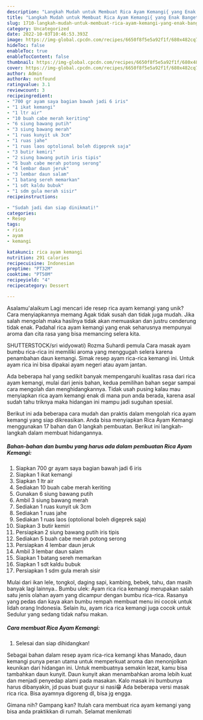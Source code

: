 ```yaml
---
description: "Langkah Mudah untuk Membuat Rica Ayam Kemangi{ yang Enak Banget"
title: "Langkah Mudah untuk Membuat Rica Ayam Kemangi{ yang Enak Banget"
slug: 1710-langkah-mudah-untuk-membuat-rica-ayam-kemangi-yang-enak-banget
category: Uncategorized
date: 2022-10-03T10:46:53.393Z
image: https://img-global.cpcdn.com/recipes/6650f8f5e5a92f1f/680x482cq70/rica-ayam-kemangi-foto-resep-utama.jpg
hideToc: false
enableToc: true
enableTocContent: false
thumbnail: https://img-global.cpcdn.com/recipes/6650f8f5e5a92f1f/680x482cq70/rica-ayam-kemangi-foto-resep-utama.jpg
cover: https://img-global.cpcdn.com/recipes/6650f8f5e5a92f1f/680x482cq70/rica-ayam-kemangi-foto-resep-utama.jpg
author: Admin
authorAv: notfound
ratingvalue: 3.1
reviewcount: 3
recipeingredient:
- "700 gr ayam saya bagian bawah jadi 6 iris"
- "1 ikat kemangi"
- "1 ltr air"
- "10 buah cabe merah keriting"
- "6 siung bawang putih"
- "3 siung bawang merah"
- "1 ruas kunyit uk 3cm"
- "1 ruas jahe"
- "1 ruas laos optolional boleh digeprek saja"
- "3 butir kemiri"
- "2 siung bawang putih iris tipis"
- "5 buah cabe merah potong serong"
- "4 lembar daun jeruk"
- "3 lembar daun salam"
- "1 batang sereh memarkan"
- "1 sdt kaldu bubuk"
- "1 sdm gula merah sisir"
recipeinstructions:

- "Sudah jadi dan siap dinikmati!"
categories:
- Resep
tags:
- rica
- ayam
- kemangi

katakunci: rica ayam kemangi 
nutrition: 291 calories
recipecuisine: Indonesian
preptime: "PT32M"
cooktime: "PT50M"
recipeyield: "4"
recipecategory: Dessert

---
```



Asalamu'alaikum Lagi mencari ide resep rica ayam kemangi yang unik? Cara menyiapkannya memang Agak tidak susah dan tidak juga mudah. Jika salah mengolah maka hasilnya tidak akan memuaskan dan justru cenderung tidak enak. Padahal rica ayam kemangi yang enak seharusnya mempunyai aroma dan cita rasa yang bisa memancing selera kita.


SHUTTERSTOCK/sri widyowati) Rozma Suhardi pemula Cara masak ayam bumbu rica-rica ini memiliki aroma yang menggugah selera karena penambahan daun kemangi. Simak resep ayam rica-rica kemangi ini. Untuk ayam rica ini bisa dipakai ayam negeri atau ayam jantan.

Ada beberapa hal yang sedikit banyak mempengaruhi kualitas rasa dari rica ayam kemangi, mulai dari jenis bahan, kedua pemilihan bahan segar sampai cara mengolah dan menghidangkannya. Tidak usah pusing kalau mau menyiapkan rica ayam kemangi enak di mana pun anda berada, karena asal sudah tahu triknya maka hidangan ini mampu jadi suguhan spesial.


Berikut ini ada beberapa cara mudah dan praktis dalam mengolah rica ayam kemangi yang siap dikreasikan. Anda bisa menyiapkan Rica Ayam Kemangi menggunakan 17 bahan dan 0 langkah pembuatan. Berikut ini langkah-langkah dalam membuat hidangannya.

<!--inarticleads1-->

##### Bahan-bahan dan bumbu yang harus ada dalam pembuatan Rica Ayam Kemangi:

1. Siapkan 700 gr ayam saya bagian bawah jadi 6 iris
1. Siapkan 1 ikat kemangi
1. Siapkan 1 ltr air
1. Sediakan 10 buah cabe merah keriting
1. Gunakan 6 siung bawang putih
1. Ambil 3 siung bawang merah
1. Sediakan 1 ruas kunyit uk 3cm
1. Sediakan 1 ruas jahe
1. Sediakan 1 ruas laos (optolional boleh digeprek saja)
1. Siapkan 3 butir kemiri
1. Persiapkan 2 siung bawang putih iris tipis
1. Sediakan 5 buah cabe merah potong serong
1. Persiapkan 4 lembar daun jeruk
1. Ambil 3 lembar daun salam
1. Siapkan 1 batang sereh memarkan
1. Siapkan 1 sdt kaldu bubuk
1. Persiapkan 1 sdm gula merah sisir


Mulai dari ikan lele, tongkol, daging sapi, kambing, bebek, tahu, dan masih banyak lagi lainnya.. Bumbu ulek: Ayam rica rica kemangi merupakan salah satu jenis olahan ayam yang dicampur dengan bumbu rica-rica. Rasanya yang pedas dan kaya akan bumbu rempah membuat menu ini cocok untuk lidah orang Indonesia. Selain itu, ayam rica rica kemangi juga cocok untuk Sedulur yang sedang tidak nafsu makan. 

<!--inarticleads2-->

##### Cara membuat Rica Ayam Kemangi:


1. Selesai dan siap dihidangkan!

Sebagai bahan dalam resep ayam rica-rica kemangi khas Manado, daun kemangi punya peran utama untuk memperkuat aroma dan menonjolkan keunikan dari hidangan ini. Untuk membuatnya semakin lezat, kamu bisa tambahkan daun kunyit. Daun kunyit akan menambahkan aroma lebih kuat dan menjadi penyedap alami pada masakan. Kalo masak ini bumbunya harus dibanyakin, jd puas buat guyur si nasi😁 Ada beberapa versi masak rica rica. Bisa ayamnya digoreng dl, bisa jg engga. 

Gimana nih? Gampang kan? Itulah cara membuat rica ayam kemangi yang bisa anda praktikkan di rumah. Selamat menikmati
